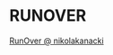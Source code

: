 # RUNOVER

<a href="javascript:(function(){var s=document.createElement('script'),stamp=new Date().getTime();s.setAttribute('src','http://cdn.nikolakanacki.com/pub/runover.js?'+stamp);(document.head||document.body||document.documentElement).appendChild(s)})()">RunOver @ nikolakanacki</a>

<a href="javascript:(function(){var s=document.createElement('script'),stamp=new Date().getTime();s.setAttribute('src','http://files.markoradak.com/public/runover.js?'+stamp);(document.head||document.body||document.documentElement).appendChild(s)})()">